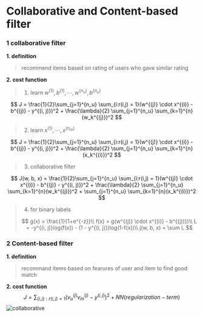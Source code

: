 # Collaborative and Content-based filter

### 1 collaborative filter

**1. definition**

> recommend items based on rating of users who gave similar rating

**2. cost function**

> 1. learn $w^{(1)}, b^{(1)}, \cdots, w^{(n_u)}, b^{(n_u)}$

$$
J = \frac{1}{2}\sum_{j=1}^{n_u} \sum_{i:r(i,j) = 1}(w^{(j)} \cdot x^{(i)} - b^{(j)} - y^{(i, j)})^2 + \frac{\lambda}{2} \sum_{j=1}^{n_u} \sum_{k=1}^{n}(w_k^{(j)})^2
$$

> 2. learn $x^{(1)}, \cdots, x^{(n_m)}$

$$
J = \frac{1}{2}\sum_{j=1}^{n_u} \sum_{i:r(i,j) = 1}(w^{(j)} \cdot x^{(i)} - b^{(j)} - y^{(i, j)})^2 + \frac{\lambda}{2} \sum_{j=1}^{n_u} \sum_{k=1}^{n}(x_k^{(i)})^2
$$

> 3. collaborative filter

$$
J(w, b, x) = \frac{1}{2}\sum_{j=1}^{n_u} \sum_{i:r(i,j) = 1}(w^{(j)} \cdot x^{(i)} - b^{(j)} - y^{(i, j)})^2 + \frac{\lambda}{2} \sum_{j=1}^{n_u} \sum_{k=1}^{n}(w_k^{(j)})^2 + \sum_{j=1}^{n_u} \sum_{k=1}^{n}(x_k^{(i)})^2
$$

> 4. for binary labels
>
> $$
> g(x) = \frac{1}{1+e^{-z}}\\
> f(x) = g(w^{(j)} \cdot x^{(i)} - b^{(j))})\\
> L = -y^{(i, j)}log(f(x)) - (1 - y^{(i, j)})log(1-f(x))\\
> j(w, b, x) = \sum L
> $$
>
> 

### 2 Content-based filter

**1. definition**

> recommand items based on fearures of user and item to find good match

**2. cost function**
$$
J = \sum_{(i, j):r(i, j)=1}(v_u^{(j)}v_m^{(j)} - y^{(i, j)})^2 + NN(regularization-term)
$$
![collaborative](D:\VSCode\web\blog\static\article\ai\collaborative.png)



